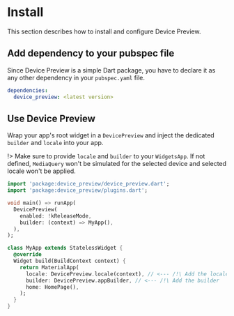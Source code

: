 # Install

This section describes how to install and configure Device Preview.

## Add dependency to your pubspec file

Since Device Preview is a simple Dart package, you have to declare it as any other dependency in your `pubspec.yaml` file.

```yaml
dependencies:
  device_preview: <latest version>
```

## Use Device Preview

Wrap your app's root widget in a `DevicePreview` and inject the dedicated `builder` and `locale` into your app.

!> Make sure to provide `locale` and `builder` to your `WidgetsApp`. If not defined, `MediaQuery` won't be simulated for the selected device and selected locale won't be applied.

```dart
import 'package:device_preview/device_preview.dart';
import 'package:device_preview/plugins.dart';

void main() => runApp(
  DevicePreview(
    enabled: !kReleaseMode,
    builder: (context) => MyApp(),
  ),
);

class MyApp extends StatelessWidget {
  @override
  Widget build(BuildContext context) {
    return MaterialApp(
      locale: DevicePreview.locale(context), // <--- /!\ Add the locale
      builder: DevicePreview.appBuilder, // <--- /!\ Add the builder
      home: HomePage(),
    );
  }
}
```